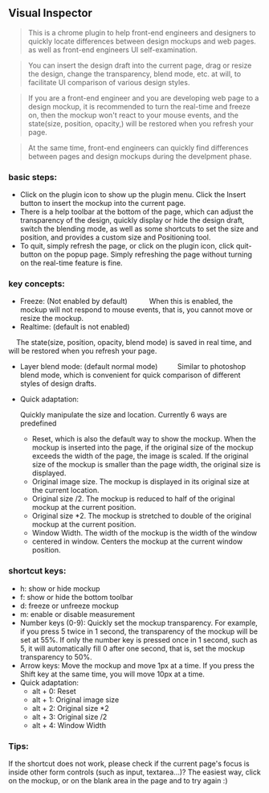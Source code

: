 ## Visual Inspector
> This is a chrome plugin to help front-end engineers and designers to quickly locate differences between design mockups and web pages. as well as front-end engineers UI self-examination.

> You can insert the design draft into the current page, drag or resize the design, change the transparency, blend mode, etc. at will, to facilitate UI comparison of various design styles. 

> If you are a front-end engineer and you are developing web page to a design mockup, it is recommended to turn the real-time and freeze on, then the mockup won't react to your mouse events,  and the state(size, position, opacity,) will be restored when you refresh your page.

> At the same time, front-end engineers can quickly find differences between pages and design mockups during the develpment phase. 

### basic steps:
- Click on the plugin icon to show up the plugin menu. Click the Insert button to insert the mockup into the current page. 
- There is a help toolbar at the bottom of the page, which can adjust the transparency of the design, quickly display or hide the design draft, switch the blending mode, as well as some shortcuts to set the size and position, and provides a custom size and Positioning tool.
- To quit, simply refresh the page, or click on the plugin icon, click quit-button on the popup page. Simply refreshing the page without turning on the real-time feature is fine.

### key concepts:

- Freeze: (Not enabled by default)
    
     When this is enabled, the mockup will not respond to mouse events, that is, you cannot move or resize the mockup.
    
- Realtime: (default is not enabled)

    The state(size, position, opacity, blend mode) is saved in real time, and will be restored when you refresh your page.

- Layer blend mode: (default normal mode)
    
    Similar to photoshop blend mode, which is convenient for quick comparison of different styles of design drafts.

- Quick adaptation:

	Quickly manipulate the size and location. Currently 6 ways are predefined

	- Reset, which is also the default way to show the mockup. When the mockup is inserted into the page, if the original size of the mockup exceeds the width of the page, the image is scaled. If the original size of the mockup is smaller than the page width, the original size is displayed.
	- Original image size. The mockup is displayed in its original size at the current location.
	- Original size /2. The mockup is reduced to half of the original mockup at the current position.
	- Original size *2. The mockup is stretched to double of the original mockup at the current position.
	- Window Width. The width of the mockup is the width of the window
	- centered in window. Centers the mockup at the current window position.

###  shortcut keys:

- h: show or hide mockup
- f: show or hide the bottom toolbar
- d: freeze or unfreeze mockup
- m: enable or disable measurement
- Number keys (0-9): Quickly set the mockup transparency. For example, if you press 5 twice in 1 second, the transparency of the mockup will be set at 55%. If only the number key is pressed once in 1 second, such as 5, it will automatically fill 0 after one second, that is, set the mockup transparency to 50%.
- Arrow keys: Move the mockup and move 1px at a time. If you press the Shift key at the same time, you will move 10px at a time.
- Quick adaptation:
	- alt + 0: Reset
	- alt + 1: Original image size
	- alt + 2: Original size *2
	- alt + 3: Original size /2
	- alt + 4: Window Width

### Tips:
If the shortcut does not work, please check if the current page's focus is inside other form controls (such as input, textarea...)? The easiest way, click on the mockup, or on the blank area in the page and to try again :)